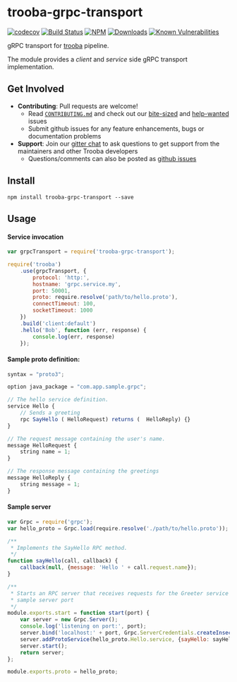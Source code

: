 # trooba-grpc-transport

[![codecov](https://codecov.io/gh/trooba/trooba-grpc-transport/branch/master/graph/badge.svg)](https://codecov.io/gh/trooba/trooba-grpc-transport)
[![Build Status](https://travis-ci.org/trooba/trooba-grpc-transport.svg?branch=master)](https://travis-ci.org/trooba/trooba-grpc-transport) [![NPM](https://img.shields.io/npm/v/trooba-grpc-transport.svg)](https://www.npmjs.com/package/trooba-grpc-transport)
[![Downloads](https://img.shields.io/npm/dm/trooba-grpc-transport.svg)](http://npm-stat.com/charts.html?package=trooba-grpc-transport)
[![Known Vulnerabilities](https://snyk.io/test/github/trooba/trooba/badge.svg)](https://snyk.io/test/github/trooba/trooba-grpc-transport)

gRPC transport for [trooba](https://github.com/trooba/trooba) pipeline.

The module provides a *client* and *service* side gRPC transport implementation.

## Get Involved

- **Contributing**: Pull requests are welcome!
    - Read [`CONTRIBUTING.md`](.github/CONTRIBUTING.md) and check out our [bite-sized](https://github.com/trooba/trooba-http-transport/issues?q=is%3Aissue+is%3Aopen+label%3Adifficulty%3Abite-sized) and [help-wanted](https://github.com/trooba/trooba-http-transport/issues?q=is%3Aissue+is%3Aopen+label%3Astatus%3Ahelp-wanted) issues
    - Submit github issues for any feature enhancements, bugs or documentation problems
- **Support**: Join our [gitter chat](https://gitter.im/trooba) to ask questions to get support from the maintainers and other Trooba developers
    - Questions/comments can also be posted as [github issues](https://github.com/trooba/trooba-http-transport/issues)

## Install

```
npm install trooba-grpc-transport --save
```

## Usage

#### Service invocation

```js
var grpcTransport = require('trooba-grpc-transport');

require('trooba')
    .use(grpcTransport, {
        protocol: 'http:',
        hostname: 'grpc.service.my',
        port: 50001,
        proto: require.resolve('path/to/hello.proto'),
        connectTimeout: 100,
        socketTimeout: 1000
    })
    .build('client:default')
    .hello('Bob', function (err, response) {
        console.log(err, response)
    });
```

#### Sample proto definition:

```js
syntax = "proto3";

option java_package = "com.app.sample.grpc";

// The hello service definition.
service Hello {
    // Sends a greeting
    rpc SayHello ( HelloRequest) returns (  HelloReply) {}
}

// The request message containing the user's name.
message HelloRequest {
    string name = 1;
}

// The response message containing the greetings
message HelloReply {
    string message = 1;
}

```

#### Sample server

```js
var Grpc = require('grpc');
var hello_proto = Grpc.load(require.resolve('./path/to/hello.proto'));

/**
 * Implements the SayHello RPC method.
 */
function sayHello(call, callback) {
    callback(null, {message: 'Hello ' + call.request.name});
}

/**
 * Starts an RPC server that receives requests for the Greeter service at the
 * sample server port
 */
module.exports.start = function start(port) {
    var server = new Grpc.Server();
    console.log('listening on port:', port);
    server.bind('localhost:' + port, Grpc.ServerCredentials.createInsecure());
    server.addProtoService(hello_proto.Hello.service, {sayHello: sayHello});
    server.start();
    return server;
};

module.exports.proto = hello_proto;
```
